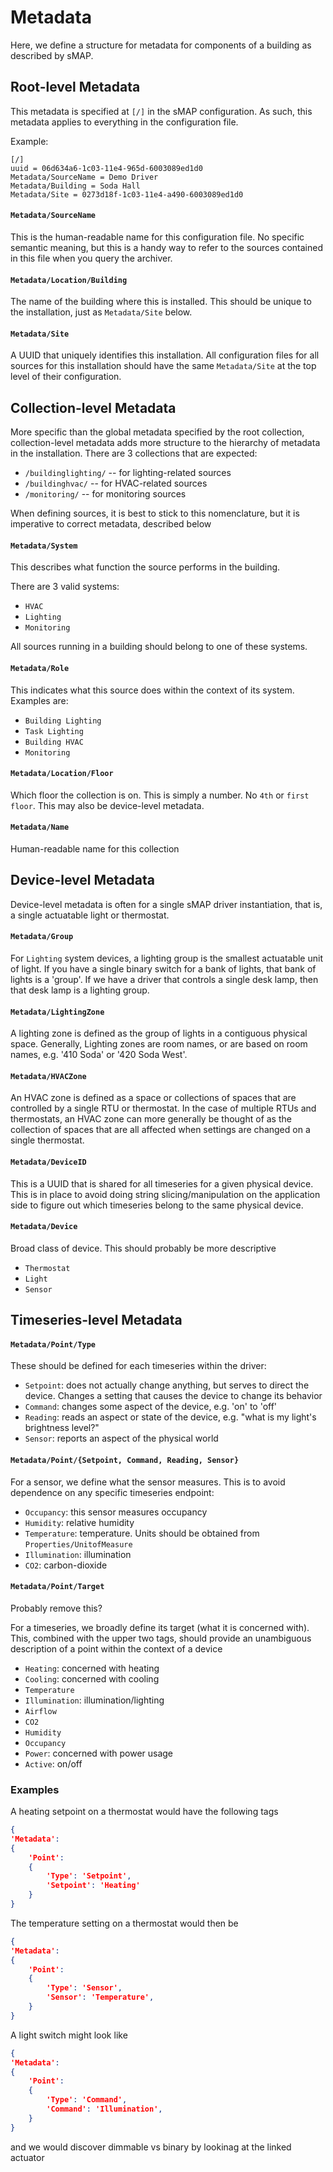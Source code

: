 Metadata
========

Here, we define a structure for metadata for components of a building as described by sMAP.

## Root-level Metadata

This metadata is specified at `[/]` in the sMAP configuration. As such, this metadata
applies to everything in the configuration file.


Example:
```
[/]
uuid = 06d634a6-1c03-11e4-965d-6003089ed1d0
Metadata/SourceName = Demo Driver
Metadata/Building = Soda Hall
Metadata/Site = 0273d18f-1c03-11e4-a490-6003089ed1d0
```

#### `Metadata/SourceName`

This is the human-readable name for this configuration file. No specific semantic meaning, but this
is a handy way to refer to the sources contained in this file when you query the archiver.

#### `Metadata/Location/Building`

The name of the building where this is installed. This should be unique to the installation, just as
`Metadata/Site` below.

#### `Metadata/Site`

A UUID that uniquely identifies this installation. All configuration files for all sources for this
installation should have the same `Metadata/Site` at the top level of their configuration.

## Collection-level Metadata

More specific than the global metadata specified by the root collection, collection-level metadata
adds more structure to the hierarchy of metadata in the installation. There are 3 collections that are
expected:

* `/buildinglighting/` -- for lighting-related sources
* `/buildinghvac/` -- for HVAC-related sources
* `/monitoring/` -- for monitoring sources

When defining sources, it is best to stick to this nomenclature, but it is imperative to correct
metadata, described below

#### `Metadata/System`
This describes what function the source performs in the building.

There are 3 valid systems:

* `HVAC`
* `Lighting`
* `Monitoring`

All sources running in a building should belong to one of these systems.

#### `Metadata/Role`

This indicates what this source does within the context of its system. Examples are:

* `Building Lighting`
* `Task Lighting`
* `Building HVAC`
* `Monitoring`

#### `Metadata/Location/Floor`

Which floor the collection is on. This is simply a number. No `4th` or `first floor`. This may also be
device-level metadata.

#### `Metadata/Name`

Human-readable name for this collection

## Device-level Metadata

Device-level metadata is often for a single sMAP driver instantiation, that is,
a single actuatable light or thermostat.

#### `Metadata/Group`

For `Lighting` system devices, a lighting group is the smallest actuatable unit
of light. If you have a single binary switch for a bank of lights, that bank of
lights is a 'group'. If we have a driver that controls a single desk lamp, then
that desk lamp is a lighting group.

#### `Metadata/LightingZone`
A lighting zone is defined as the group of lights in a contiguous physical
space. Generally, Lighting zones are room names, or are based on room names,
e.g. '410 Soda' or '420 Soda West'.

#### `Metadata/HVACZone`

An HVAC zone is defined as a space or collections of spaces that are controlled
by a single RTU or thermostat. In the case of multiple RTUs and thermostats, an
HVAC zone can more generally be thought of as the collection of spaces that are
all affected when settings are changed on a single thermostat.

#### `Metadata/DeviceID`

This is a UUID that is shared for all timeseries for a given physical device.
This is in place to avoid doing string slicing/manipulation on the application
side to figure out which timeseries belong to the same physical device.

#### `Metadata/Device`

Broad class of device. This should probably be more descriptive
* `Thermostat`
* `Light`
* `Sensor`

## Timeseries-level Metadata

#### `Metadata/Point/Type`

These should be defined for each timeseries within the driver:

* `Setpoint`: does not actually change anything, but serves to direct the device. Changes a setting that causes the device to change its behavior
* `Command`: changes some aspect of the device, e.g. 'on' to 'off'
* `Reading`: reads an aspect or state of the device, e.g. "what is my light's brightness level?"
* `Sensor`: reports an aspect of the physical world

#### `Metadata/Point/{Setpoint, Command, Reading, Sensor}`

For a sensor, we define what the sensor measures. This is to avoid dependence on any specific timeseries endpoint:

* `Occupancy`: this sensor measures occupancy
* `Humidity`: relative humidity
* `Temperature`: temperature. Units should be obtained from `Properties/UnitofMeasure`
* `Illumination`: illumination
* `CO2`: carbon-dioxide

#### `Metadata/Point/Target`

Probably remove this?

For a timeseries, we broadly define its target (what it is concerned with). This, combined with the upper two tags, should
provide an unambiguous description of a point within the context of a device

* `Heating`: concerned with heating
* `Cooling`: concerned with cooling
* `Temperature`
* `Illumination`: illumination/lighting
* `Airflow`
* `CO2`
* `Humidity`
* `Occupancy`
* `Power`: concerned with power usage
* `Active`: on/off


### Examples

A heating setpoint on a thermostat would have the following tags

```json
{
'Metadata': 
{
    'Point': 
    {
        'Type': 'Setpoint',
        'Setpoint': 'Heating'
    }
}
```

The temperature setting on a thermostat would then be

```json
{
'Metadata': 
{
    'Point': 
    {
        'Type': 'Sensor',
        'Sensor': 'Temperature',
    }
}
```

A light switch might look like 

```json
{
'Metadata': 
{
    'Point': 
    {
        'Type': 'Command',
        'Command': 'Illumination',
    }
}
```

and we would discover dimmable vs binary by lookinag at the linked actuator
